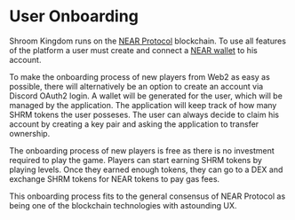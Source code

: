 # User Onboarding

Shroom Kingdom runs on the [NEAR Protocol](https://near.org/) blockchain.
To use all features of the platform a user must create and connect a [NEAR wallet](wallet.near.org/) to his account.

To make the onboarding process of new players from Web2 as easy as possible,
there will alternatively be an option to create an account via Discord OAuth2 login.
A wallet will be generated for the user, which will be managed by the application.
The application will keep track of how many SHRM tokens the user posseses.
The user can always decide to claim his account by creating a key pair and asking the application
to transfer ownership.

The onboarding process of new players is free as there is no investment required to play the game.
Players can start earning SHRM tokens by playing levels.
Once they earned enough tokens, they can go to a DEX and exchange SHRM tokens for NEAR tokens to pay gas fees.

This onboarding process fits to the general consensus of NEAR Protocol as being one of the blockchain
technologies with astounding UX.
